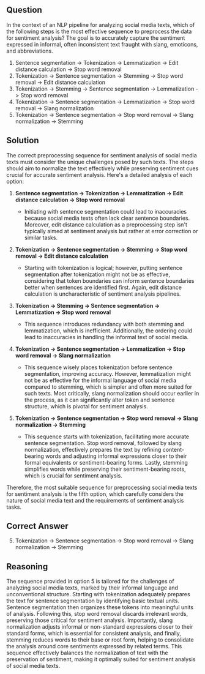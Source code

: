 ## Question
In the context of an NLP pipeline for analyzing social media texts, which of the following steps is the most effective sequence to preprocess the data for sentiment analysis? The goal is to accurately capture the sentiment expressed in informal, often inconsistent text fraught with slang, emoticons, and abbreviations.

1. Sentence segmentation -> Tokenization -> Lemmatization -> Edit distance calculation -> Stop word removal
2. Tokenization -> Sentence segmentation -> Stemming -> Stop word removal -> Edit distance calculation
3. Tokenization -> Stemming -> Sentence segmentation -> Lemmatization -> Stop word removal
4. Tokenization -> Sentence segmentation -> Lemmatization -> Stop word removal -> Slang normalization
5. Tokenization -> Sentence segmentation -> Stop word removal -> Slang normalization -> Stemming

## Solution

The correct preprocessing sequence for sentiment analysis of social media texts must consider the unique challenges posed by such texts. The steps should aim to normalize the text effectively while preserving sentiment cues crucial for accurate sentiment analysis. Here's a detailed analysis of each option:

1. **Sentence segmentation -> Tokenization -> Lemmatization -> Edit distance calculation -> Stop word removal**
   - Initiating with sentence segmentation could lead to inaccuracies because social media texts often lack clear sentence boundaries. Moreover, edit distance calculation as a preprocessing step isn't typically aimed at sentiment analysis but rather at error correction or similar tasks.

2. **Tokenization -> Sentence segmentation -> Stemming -> Stop word removal -> Edit distance calculation**
   - Starting with tokenization is logical; however, putting sentence segmentation after tokenization might not be as effective, considering that token boundaries can inform sentence boundaries better when sentences are identified first. Again, edit distance calculation is uncharacteristic of sentiment analysis pipelines.

3. **Tokenization -> Stemming -> Sentence segmentation -> Lemmatization -> Stop word removal**
   - This sequence introduces redundancy with both stemming and lemmatization, which is inefficient. Additionally, the ordering could lead to inaccuracies in handling the informal text of social media.

4. **Tokenization -> Sentence segmentation -> Lemmatization -> Stop word removal -> Slang normalization**
   - This sequence wisely places tokenization before sentence segmentation, improving accuracy. However, lemmatization might not be as effective for the informal language of social media compared to stemming, which is simpler and often more suited for such texts. Most critically, slang normalization should occur earlier in the process, as it can significantly alter token and sentence structure, which is pivotal for sentiment analysis.

5. **Tokenization -> Sentence segmentation -> Stop word removal -> Slang normalization -> Stemming**
   - This sequence starts with tokenization, facilitating more accurate sentence segmentation. Stop word removal, followed by slang normalization, effectively prepares the text by refining content-bearing words and adjusting informal expressions closer to their formal equivalents or sentiment-bearing forms. Lastly, stemming simplifies words while preserving their sentiment-bearing roots, which is crucial for sentiment analysis.

Therefore, the most suitable sequence for preprocessing social media texts for sentiment analysis is the fifth option, which carefully considers the nature of social media text and the requirements of sentiment analysis tasks.

## Correct Answer

5. Tokenization -> Sentence segmentation -> Stop word removal -> Slang normalization -> Stemming

## Reasoning

The sequence provided in option 5 is tailored for the challenges of analyzing social media texts, marked by their informal language and unconventional structure. Starting with tokenization adequately prepares the text for sentence segmentation by identifying basic textual units. Sentence segmentation then organizes these tokens into meaningful units of analysis. Following this, stop word removal discards irrelevant words, preserving those critical for sentiment analysis. Importantly, slang normalization adjusts informal or non-standard expressions closer to their standard forms, which is essential for consistent analysis, and finally, stemming reduces words to their base or root form, helping to consolidate the analysis around core sentiments expressed by related terms. This sequence effectively balances the normalization of text with the preservation of sentiment, making it optimally suited for sentiment analysis of social media texts.